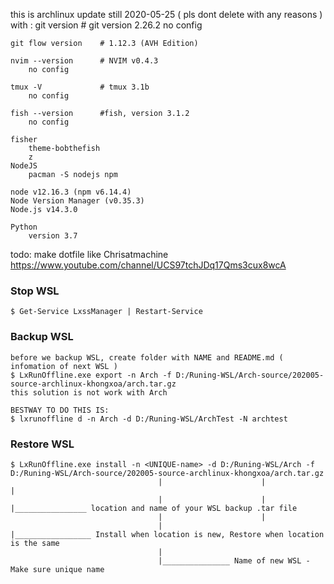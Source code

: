this is archlinux update still 2020-05-25 ( pls dont delete with any reasons )
with :
    git version         # git version 2.26.2
        no config

    git flow version    # 1.12.3 (AVH Edition)
    
    nvim --version      # NVIM v0.4.3
        no config

    tmux -V             # tmux 3.1b
        no config

    fish --version      #fish, version 3.1.2
        no config

    fisher
        theme-bobthefish
        z
    NodeJS
        pacman -S nodejs npm

	node v12.16.3 (npm v6.14.4)
	Node Version Manager (v0.35.3)
	Node.js v14.3.0

    Python
        version 3.7

todo: make dotfile like Chrisatmachine https://www.youtube.com/channel/UCS97tchJDq17Qms3cux8wcA





















<!-- ------------------------------------------------- -->

### Stop WSL
	$ Get-Service LxssManager | Restart-Service
### Backup WSL
	before we backup WSL, create folder with NAME and README.md ( infomation of next WSL )
	$ LxRunOffline.exe export -n Arch -f D:/Runing-WSL/Arch-source/202005-source-archlinux-khongxoa/arch.tar.gz
	this solution is not work with Arch
	
	BESTWAY TO DO THIS IS:
	$ lxrunoffline d -n Arch -d D:/Runing-WSL/ArchTest -N archtest
	
### Restore WSL
    $ LxRunOffline.exe install -n <UNIQUE-name> -d D:/Runing-WSL/Arch -f D:/Runing-WSL/Arch-source/202005-source-archlinux-khongxoa/arch.tar.gz
                                     |                      |                       |
                                     |                      |                       |________________ location and name of your WSL backup .tar file
                                     |                      |
                                     |                      |_________________ Install when location is new, Restore when location is the same
                                     |
                                     |_______________ Name of new WSL - Make sure unique name

